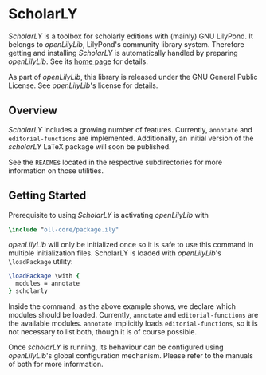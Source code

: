 # ScholarLY

*ScholarLY* is a toolbox for scholarly editions with (mainly) GNU LilyPond.
It belongs to *openLilyLib*, LilyPond's community library system.
Therefore getting and installing *ScholarLY* is automatically handled by
preparing *openLilyLib*.
See its [home page](https://github.com/openlilylib/openlilylib) for details.

As part of *openLilyLib*, this library is released under the
GNU General Public License. See *openLilyLib*'s license for details.

## Overview

*ScholarLY* includes a growing number of features. Currently, `annotate` and `editorial-functions` are implemented. Additionally, an initial version of the *scholarLY* LaTeX package will soon be published.

See the `README`s located in the respective subdirectories for more information on those utilities.

## Getting Started

Prerequisite to using *ScholarLY* is activating *openLilyLib* with

```lilypond
\include "oll-core/package.ily"
```

*openLilyLib* will only be initialized once so it is safe to use this command in multiple
initialization files. ScholarLY is loaded with *openLilyLib*'s `\loadPackage` utility:

```lilypond
\loadPackage \with {
  modules = annotate
} scholarly
```

Inside the command, as the above example shows, we declare which modules should be loaded. Currently, `annotate` and `editorial-functions` are the available modules. `annotate` implicitly loads `editorial-functions`, so it is not necessary to list both, though it is of course possible.

Once *scholarLY* is running, its behaviour can be configured using *openLilyLib*'s
global configuration mechanism. Please refer to the manuals of both for more information.
